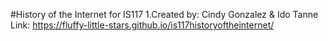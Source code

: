 #History of the Internet for IS117
1.Created by: Cindy Gonzalez & Ido Tanne
Link: https://fluffy-little-stars.github.io/is117historyoftheinternet/
